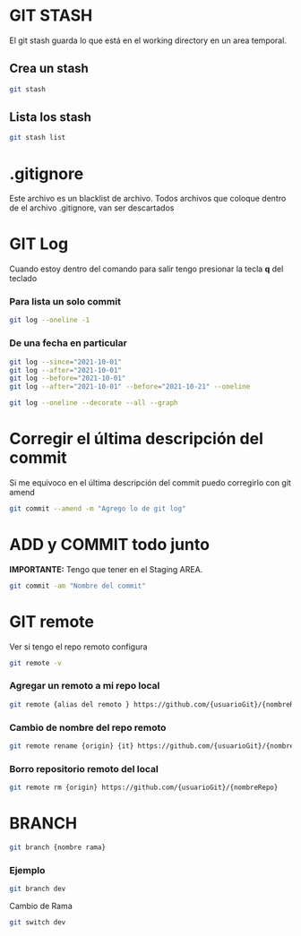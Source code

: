 # GIT STASH
El git stash guarda lo que está en el working directory en un area temporal.

## Crea un stash

```bash
git stash
```

## Lista los stash 
```bash
git stash list
```

# .gitignore
Este archivo es un blacklist de archivo. Todos archivos que coloque dentro de el archivo .gitignore, van ser descartados

# GIT Log
Cuando estoy dentro del comando para salir tengo presionar la tecla **q** del teclado

### Para lista un solo commit

```bash
git log --oneline -1
```

### De una fecha en particular

```bash
git log --since="2021-10-01"
git log --after="2021-10-01"
git log --before="2021-10-01"
git log --after="2021-10-01" --before="2021-10-21" --oneline
```

```bash
git log --oneline --decorate --all --graph
```


# Corregir el última descripción del commit
Si me equivoco en el última descripción del commit puedo corregirlo con git amend

```bash
git commit --amend -m "Agrego lo de git log"
```
# ADD y COMMIT todo junto
**IMPORTANTE:** Tengo que tener en el Staging AREA.

```bash
git commit -am "Nombre del commit"
```

# GIT remote

Ver si tengo el repo remoto configura

```bash
git remote -v
```
### Agregar un remoto a mi repo local
```bash
git remote {alias del remoto } https://github.com/{usuarioGit}/{nombreRepo}
```
### Cambio de nombre del repo remoto
```bash
git remote rename {origin} {it} https://github.com/{usuarioGit}/{nombreRepo}
```
### Borro repositorio remoto del local
```bash
git remote rm {origin} https://github.com/{usuarioGit}/{nombreRepo}
```

# BRANCH

```bash
git branch {nombre rama}
```

### Ejemplo
```bash
git branch dev
```

Cambio de Rama

```bash
git switch dev
```
